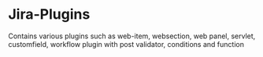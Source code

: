 # Jira-Plugins
Contains various plugins such as web-item, websection, web panel, servlet, customfield, workflow plugin with post validator, conditions and function
